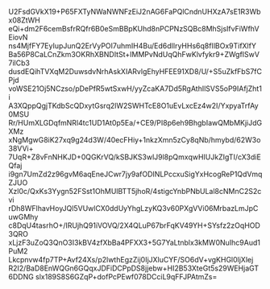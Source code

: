 U2FsdGVkX19+P65FXTyNWaNWNFzEiJ2nAG6FaPQlCndnUHXzA7sE1R3Wbx08ZtWH
eQi+dm2F6cemBsfrRQfr6B0eSmBBpKUhd8nPCPNzSQBc8MhSjsIfvFiWfhVEiovN
ns4MjfFY7EyIupJunQ2ErVyPOI7uhmIH4Bu/Ed6dIlryHHs6q8fIlBOx9TifXlfY
Ba56P8CaLCnZkm3OKRhXBNDItSt+IMMPvNdUqQhFwKlvfykr9+ZWgfISwV7ilCb3
dusdEQihTVXqM2DuwsdvNrhAskXIARvlgEhyHFEE91XD8/U/+S5uZkfFbS7fCPjd
voWSE21Oj5NCzso/pDePfR5wtSxwH/yyZcaKA7Dd5RgAthIlSVS5oP9IAfjZht1i
A3XQppQgjTKdbScQDxytGsrq2lW2SWHTcE8O1uEvLxcEz4w2I/YxpyaTrfAy0MSU
Rr/HUmXLGDqfmNRl4tc1UD1At0p5Ea/+CE9/PI8p6eh9BhgbIawQMbMKjiJdGXMz
xNgMgwG8iK27xq9g24d3W/40ecFHiy+1nkzXmn5zCy8qNb/hmybd/62W3o38VVi+
7UqR+Z8vFnNHKJD+0QGKrVQ/kSBJKS3wlJ9l8pQmxqwHIUJkZIgTI/cX3diEQfaj
i9gn7UmZd2z96gvM6aqEneJCwr7jy9afODINLPccxuSigYxHcogReP1QdVmqZJUO
Xzl0c/QxKs3Yygn52FSst1OhMUlBTT5jhoR/4stigcYnbPNbULal8cNMnC2S2cvi
rDh8WFlhavHoyJQl5VUwlCX0ddUyYhgLzyKQ3v60PXgVVi06MrbazLmJpCuwGMhy
c8DqU4tasrhO+/IRUjhQ91iVOVQ/2X4QLuP67brFqKV49YH+SYsfz2zOqHOD3QRO
xLjzF3uZoQ3QnO3I3kBV4zfXbBa4PFXX3+5G7YaLtnblx3kMW0NuIhc9Aud1PuM2
Lkcpnvw4fp7TP+Avf24Xs/p2lwthEgzZij0IjJXluCYF/SO6dV+vgKHGl0ljXlej
R2I2/BaD8EnWQGn6GQqxJDFiDCPpDS8jjebw+HI2B53XteGt5s29WEHjaGT6DDNG
slx189S8S6GZqP+dofPcPEwf078DCciL9qFFJPAtmZs=
